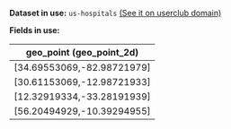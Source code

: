**Dataset in use:** `us-hospitals` [(See it on userclub domain)](https://userclub.opendatasoft.com/explore/dataset/us-hospitals/table/)

**Fields in use:** 

| geo_point (geo_point_2d) |
|---|
|[34.69553069,-82.98721979]|
|[30.61153069,-12.98721933]|
|[12.32919334,-33.28191939]|
|[56.20494929,-10.39294955]|